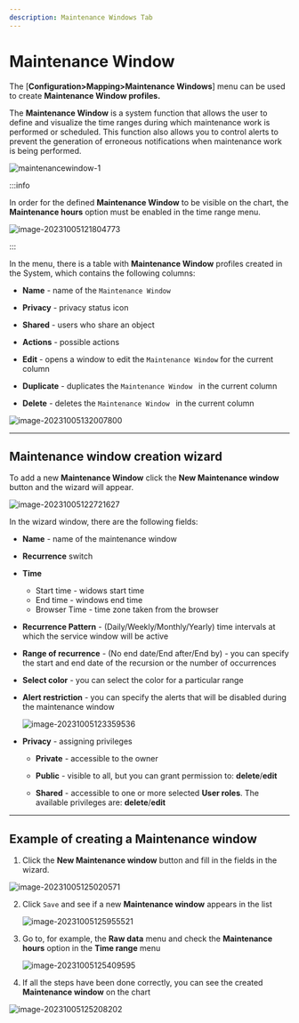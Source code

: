 ```yaml
---
description: Maintenance Windows Tab
---
```


# Maintenance Window

The [**Configuration>Mapping>Maintenance Windows**] menu can be used to create **Maintenance Window profiles.**

The **Maintenance Window** is a system function that allows the user to define and visualize the time ranges during which maintenance work is performed or scheduled. This function also allows you to control alerts to prevent the generation of erroneous notifications when maintenance work is being performed.

![maintenancewindow-1](assets_02-Maintenance%20Windows/maintenancewindow-1.png)

:::info

In order for the defined **Maintenance Window** to be visible on the chart, the **Maintenance hours** option must be enabled in the time range menu.

 ![image-20231005121804773](assets_02-Maintenance%20Windows/image-20231005121804773.png)

:::

In the menu, there is a table with **Maintenance Window** profiles created in the System, which contains the following columns:

- **Name** - name of the `Maintenance Window`

- **Privacy** - privacy status icon

- **Shared** - users who share an object

- **Actions** - possible actions
- **Edit** - opens a window to edit the `Maintenance Window` for the current column
  
- **Duplicate** - duplicates the `Maintenance Window ` in the current column
  
- **Delete** - deletes the  `Maintenance Window ` in the current column

![image-20231005132007800](assets_02-Maintenance%20Windows/image-20231005132007800.png)

---

## Maintenance window creation wizard

To add a new **Maintenance Window** click the **New Maintenance window** button and the wizard will appear. 



![image-20231005122721627](assets_02-Maintenance%20Windows/image-20231005122721627.png)



In the wizard window, there are the following fields:

- **Name** - name of the maintenance window

- **Recurrence** switch

- **Time** 
  
  - Start time - widows start time
  - End time - windows end time
  - Browser Time - time zone taken from the browser
  
- **Recurrence Pattern** - (Daily/Weekly/Monthly/Yearly) time intervals at which the service window will be active

- **Range of recurrence** - (No end date/End after/End by) - you can specify the start and end date of the recursion or the number of occurrences 
  
- **Select color** - you can select the color for a particular range

- **Alert restriction** - you can specify the alerts that will be disabled during the maintenance window

  ![image-20231005123359536](assets_02-Maintenance%20Windows/image-20231005123359536.png)

- **Privacy** - assigning privileges 

  - **Private** - accessible to the owner

  - **Public** - visible to all, but you can grant permission to: **delete**/**edit**
    
  - **Shared** - accessible to one or more selected **User roles**. The available privileges are: **delete**/**edit**

---

## Example of creating a Maintenance window

1. Click the **New Maintenance window** button and fill in the fields in the wizard.

![image-20231005125020571](assets_02-Maintenance%20Windows/image-20231005125020571.png)

2. Click `Save` and see if a new **Maintenance window** appears in the list

   ![image-20231005125955521](assets_02-Maintenance%20Windows/image-20231005125955521.png)

3. Go to, for example, the **Raw data** menu and check the **Maintenance hours** option in the **Time range** menu

   ![image-20231005125409595](assets_02-Maintenance%20Windows/image-20231005125409595.png)

4. If all the steps have been done correctly, you can see the created **Maintenance window** on the chart

![image-20231005125208202](assets_02-Maintenance%20Windows/image-20231005125208202.png)
